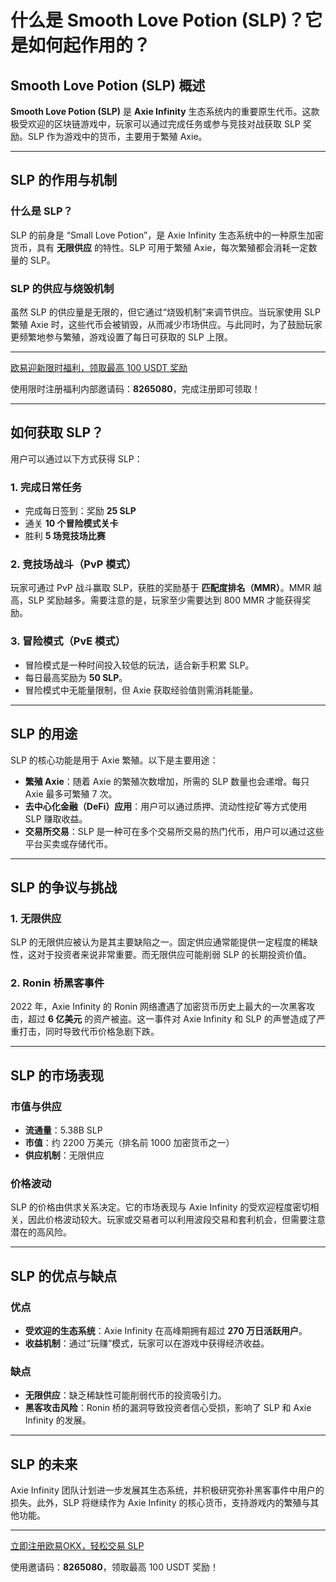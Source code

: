 # 什么是 Smooth Love Potion (SLP)？它是如何起作用的？



## Smooth Love Potion (SLP) 概述

**Smooth Love Potion (SLP)** 是 **Axie Infinity** 生态系统内的重要原生代币。这款极受欢迎的区块链游戏中，玩家可以通过完成任务或参与竞技对战获取 SLP 奖励。SLP 作为游戏中的货币，主要用于繁殖 Axie。

---

## SLP 的作用与机制

### 什么是 SLP？
SLP 的前身是 “Small Love Potion”，是 Axie Infinity 生态系统中的一种原生加密货币，具有 **无限供应** 的特性。SLP 可用于繁殖 Axie，每次繁殖都会消耗一定数量的 SLP。

### SLP 的供应与烧毁机制
虽然 SLP 的供应量是无限的，但它通过“烧毁机制”来调节供应。当玩家使用 SLP 繁殖 Axie 时，这些代币会被销毁，从而减少市场供应。与此同时，为了鼓励玩家更频繁地参与繁殖，游戏设置了每日可获取的 SLP 上限。

---
[欧易迎新限时福利，领取最高 100 USDT 奖励](https://bit.ly/OKXe)

使用限时注册福利内部邀请码：**8265080**，完成注册即可领取！

---
## 如何获取 SLP？

用户可以通过以下方式获得 SLP：

### 1. 完成日常任务
- 完成每日签到：奖励 **25 SLP**
- 通关 **10 个冒险模式关卡**
- 胜利 **5 场竞技场比赛**

### 2. 竞技场战斗（PvP 模式）
玩家可通过 PvP 战斗赢取 SLP，获胜的奖励基于 **匹配度排名（MMR）**。MMR 越高，SLP 奖励越多。需要注意的是，玩家至少需要达到 800 MMR 才能获得奖励。

### 3. 冒险模式（PvE 模式）
- 冒险模式是一种时间投入较低的玩法，适合新手积累 SLP。
- 每日最高奖励为 **50 SLP**。
- 冒险模式中无能量限制，但 Axie 获取经验值则需消耗能量。

---

## SLP 的用途

SLP 的核心功能是用于 Axie 繁殖。以下是主要用途：

- **繁殖 Axie**：随着 Axie 的繁殖次数增加，所需的 SLP 数量也会递增。每只 Axie 最多可繁殖 7 次。
- **去中心化金融（DeFi）应用**：用户可以通过质押、流动性挖矿等方式使用 SLP 赚取收益。
- **交易所交易**：SLP 是一种可在多个交易所交易的热门代币，用户可以通过这些平台买卖或存储代币。

---

## SLP 的争议与挑战

### 1. 无限供应
SLP 的无限供应被认为是其主要缺陷之一。固定供应通常能提供一定程度的稀缺性，这对于投资者来说非常重要。而无限供应可能削弱 SLP 的长期投资价值。

### 2. Ronin 桥黑客事件
2022 年，Axie Infinity 的 Ronin 网络遭遇了加密货币历史上最大的一次黑客攻击，超过 **6 亿美元** 的资产被盗。这一事件对 Axie Infinity 和 SLP 的声誉造成了严重打击，同时导致代币价格急剧下跌。

---

## SLP 的市场表现

### 市值与供应
- **流通量**：5.38B SLP
- **市值**：约 2200 万美元（排名前 1000 加密货币之一）
- **供应机制**：无限供应

### 价格波动
SLP 的价格由供求关系决定。它的市场表现与 Axie Infinity 的受欢迎程度密切相关，因此价格波动较大。玩家或交易者可以利用波段交易和套利机会，但需要注意潜在的高风险。

---

## SLP 的优点与缺点

### 优点
- **受欢迎的生态系统**：Axie Infinity 在高峰期拥有超过 **270 万日活跃用户**。
- **收益机制**：通过“玩赚”模式，玩家可以在游戏中获得经济收益。

### 缺点
- **无限供应**：缺乏稀缺性可能削弱代币的投资吸引力。
- **黑客攻击风险**：Ronin 桥的漏洞导致投资者信心受损，影响了 SLP 和 Axie Infinity 的发展。

---

## SLP 的未来

Axie Infinity 团队计划进一步发展其生态系统，并积极研究弥补黑客事件中用户的损失。此外，SLP 将继续作为 Axie Infinity 的核心货币，支持游戏内的繁殖与其他功能。

---

[立即注册欧易OKX，轻松交易 SLP](https://bit.ly/OKXe)

使用邀请码：**8265080**，领取最高 100 USDT 奖励！
